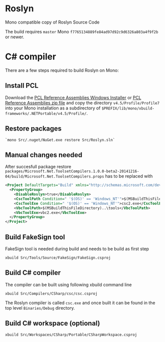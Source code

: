Roslyn
======

Mono compatible copy of Roslyn Source Code

The build requires `master` Mono
`f7765134889fe84ad97d92c9d6326a803a4f9f2b` or newer.

C# compiler
============

There are a few steps required to build Roslyn on Mono:

## Install PCL

Download the
[PCL Reference Assemblies Windows Installer](http://www.microsoft.com/en-us/download/details.aspx?id=40727) or [PCL Reference Assemblies zip file](http://storage.bos.xamarin.com/bot-provisioning/PortableReferenceAssemblies-2014-04-14.zip)
and copy the directory `v4.5/Profile/Profile7` into your Mono
installation as a subdirectory of
`$PREFIX/lib/mono/xbuild-frameworks/.NETPortable/v4.5/Profile/`.

## Restore packages

	`mono Src/.nuget/NuGet.exe restore Src/Roslyn.sln`

## Manual changes needed

After succesfull package restore
`packages/Microsoft.Net.ToolsetCompilers.1.0.0-beta2-20141216-04/build/Microsoft.Net.ToolsetCompilers.props`
has to be replaced with

```xml
<Project DefaultTargets="Build" xmlns="http://schemas.microsoft.com/developer/msbuild/2003">
  <PropertyGroup>
    <DisableRoslyn>true</DisableRoslyn>
    <CscToolPath Condition=" '$(OS)' == 'Windows_NT'">$(MSBuildThisFileDirectory)..\tools</CscToolPath>
    <CscToolExe Condition=" '$(OS)' == 'Windows_NT'">csc2.exe</CscToolExe>
    <VbcToolPath>$(MSBuildThisFileDirectory)..\tools</VbcToolPath>
    <VbcToolExe>vbc2.exe</VbcToolExe>
  </PropertyGroup>
</Project>
```

## Build FakeSign tool

FakeSign tool is needed during build and needs to be build as first step

    xbuild Src/Tools/Source/FakeSign/FakeSign.csproj

## Build C# compiler

The compiler can be built using following xbuild command line 

    xbuild Src/Compilers/CSharp/csc/csc.csproj

The Roslyn compiler is called `csc.exe` and once built it can be found in
the top level `Binaries/Debug` directory.

## Build C# workspace (optional)

    xbuild Src/Workspaces/CSharp/Portable/CSharpWorkspace.csproj
